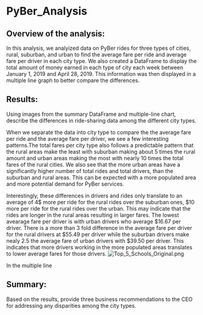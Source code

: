 # PyBer_Analysis

## Overview of the analysis: 
In this analysis, we analyized data on PyBer rides for three types of cities, rural, suburban, and urban to find the average fare per ride and average fare per driver in each city type. We also created a DataFrame to display the total amount of money earned in each type of city each week between January 1, 2019 and April 28, 2019. This information was then displayed in a multiple line graph to better compare the differences. 

## Results: 
Using images from the summary DataFrame and multiple-line chart, describe the differences in ride-sharing data among the different city types.

When we separate the data into city type to compare the the average fare per ride and the average fare per driver, we see a few interesting patterns.The total fares per city type also follows a predictable pattern that the rural areas make the least with suburban making about 5 times the rural amount and urban areas making the most with nearly 10 times the total fares of the rural cities. We also see that the more urban areas have a significantly higher number of total rides and total drivers, than the suburban and rural areas. This can be expected with a more populated area and more potential demand for PyBer services.

Interestingly, these differences in drivers and rides only translate to an average of 4$ more per ride for the rural rides over the suburban ones, $10 more per ride for the rural rides over the urban. This may indicate that the rides are longer in the rural areas resulting in larger fares. The lowest avearage fare per driver is with urban drivers who average $16.67 per driver. There is a more than 3 fold difference in the average fare per driver for the rural drivers at $55.49 per driver while the suburban drivers make nealy 2.5 the average fare of urban drivers with $39.50 per driver. This indicates that more drivers working in the more populated areas translates to lower average fares for those drivers. 
![Top_5_Schools_Original.png](Resources/Top_5_Schools_Original.png)



In the multiple line 


## Summary: 
Based on the results, provide three business recommendations to the CEO for addressing any disparities among the city types.
